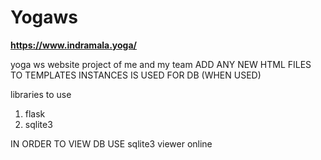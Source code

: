 # Yogaws

****https://www.indramala.yoga/****

yoga ws website project of me and my team 
ADD ANY NEW HTML FILES TO TEMPLATES
INSTANCES IS USED FOR DB (WHEN USED)

libraries to use
1. flask
2. sqlite3

IN ORDER TO VIEW DB USE sqlite3 viewer online